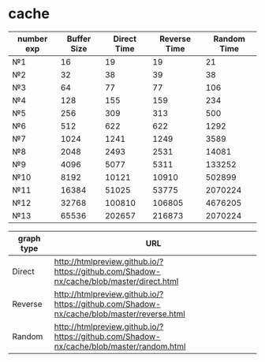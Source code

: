 # cache
 
|   number exp  | Buffer Size   | Direct Time   | Reverse Time  | Random Time   |
| ------------- | ------------- | ------------- | ------------- | ------------- |
| №1            | 16            | 19            | 19            | 21            |
| №2            | 32            | 38            | 39            | 38            |
| №3            | 64            | 77            | 77            | 106           |
| №4            | 128           | 155           | 159           | 234           |
| №5            | 256           | 309           | 313           | 500           |
| №6            | 512           | 622           | 622           | 1292          |
| №7            | 1024          | 1241          | 1249          | 3589          |
| №8            | 2048          | 2493          | 2531          | 14081         |
| №9            | 4096          | 5077          | 5311          | 133252        |
| №10           | 8192          | 10121         | 10910         | 502899        |
| №11           | 16384         | 51025         | 53775         | 2070224       |
| №12           | 32768         | 100810        | 106805        | 4676205       |
| №13           | 65536         | 202657        | 216873        | 2070224       |


|   graph type  | URL           | 
| ------------- | ------------- | 
|  Direct       | http://htmlpreview.github.io/?https://github.com/Shadow-nx/cache/blob/master/direct.html          | 
|  Reverse      | http://htmlpreview.github.io/?https://github.com/Shadow-nx/cache/blob/master/reverse.html         |
|  Random       | http://htmlpreview.github.io/?https://github.com/Shadow-nx/cache/blob/master/random.html          |


